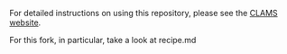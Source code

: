 For detailed instructions on using this repository, please see the [CLAMS website](http://cs.stanford.edu/people/teichman/octo/clams/).

For this fork, in particular, take a look at recipe.md
